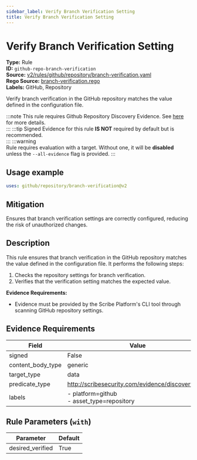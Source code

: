 ```yaml
---
sidebar_label: Verify Branch Verification Setting
title: Verify Branch Verification Setting
---  
```

# Verify Branch Verification Setting  
**Type:** Rule  
**ID:** `github-repo-branch-verification`  
**Source:** [v2/rules/github/repository/branch-verification.yaml](https://github.com/scribe-public/sample-policies/blob/main/v2/rules/github/repository/branch-verification.yaml)  
**Rego Source:** [branch-verification.rego](https://github.com/scribe-public/sample-policies/blob/main/v2/rules/github/repository/branch-verification.rego)  
**Labels:** GitHub, Repository  

Verify branch verification in the GitHub repository matches the value defined in the configuration file.

:::note 
This rule requires Github Repository Discovery Evidence. See [here](https://deploy-preview-299--scribe-security.netlify.app/docs/platforms/discover#github-discovery) for more details.  
::: 
:::tip 
Signed Evidence for this rule **IS NOT** required by default but is recommended.  
::: 
:::warning  
Rule requires evaluation with a target. Without one, it will be **disabled** unless the `--all-evidence` flag is provided.
::: 

## Usage example

```yaml
uses: github/repository/branch-verification@v2
```

## Mitigation  
Ensures that branch verification settings are correctly configured, reducing the risk of unauthorized changes.


## Description  
This rule ensures that branch verification in the GitHub repository matches the value defined in the configuration file.
It performs the following steps:

1. Checks the repository settings for branch verification.
2. Verifies that the verification setting matches the expected value.

**Evidence Requirements:**
- Evidence must be provided by the Scribe Platform's CLI tool through scanning GitHub repository settings.

## Evidence Requirements  
| Field | Value |
|-------|-------|
| signed | False |
| content_body_type | generic |
| target_type | data |
| predicate_type | http://scribesecurity.com/evidence/discovery/v0.1 |
| labels | - platform=github<br/>- asset_type=repository |

## Rule Parameters (`with`)  
| Parameter | Default |
|-----------|---------|
| desired_verified | True |

